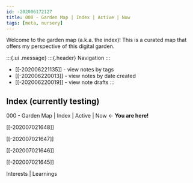 ```yaml
---
id: -202006172127
title: 000 - Garden Map | Index | Active | Now
tags: [meta, nursery]
---
```


Welcome to the garden map (a.k.a. the index)! This is a curated map that offers my perspective of this digital garden.

:::{.ui .message}
:::{.header}
Navigation
:::
- [[-202006221135]] - view notes by tags 
- [[-202006220013]] - view notes by date created 
- [[-202006220019]] - view note drafts
::: 

## Index (currently testing)

000 - Garden Map | Index | Active | Now  ←  **You are here!**

[[-202007021648]] <!-- 010 Collections -->

[[-202007021647]] <!-- 020 Community | Connections | People -->

[[-202007021646]] <!-- Thoughts | Concepts | Ideas | Writings -->

[[-202007021645]] <!-- 040 Useful | Tips and Tools | How-to’s -->

Interests | Learnings



